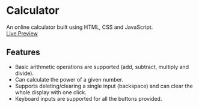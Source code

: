 # Calculator
An online calculator built using HTML, CSS and JavaScript.\
[Live Preview](https://thab09.github.io/calculator/)

## Features
- Basic arithmetic operations are supported (add, subtract, multiply and divide).
- Can calculate the power of a given number.
- Supports deleting/clearing a single input (backspace) and can clear the whole display with one click.
- Keyboard inputs are supported for all the buttons provided.

